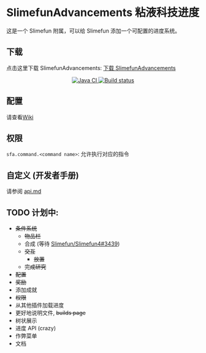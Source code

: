# SlimefunAdvancements 粘液科技进度

这是一个 Slimefun 附属，可以给 Slimefun 添加一个可配置的进度系统。

## 下载

点击这里下载 SlimefunAdvancements: [下载 SlimefunAdvancements](https://builds.guizhanss.net/ybw0014/SlimefunAdvancements-CN/main)

<p align="center">
  <a href="https://github.com/ybw0014/SlimefunAdvancements-CN/actions/workflows/build.yml">
    <img src="https://github.com/ybw0014/SlimefunAdvancements-CN/actions/workflows/build.yml/badge.svg" alt="Java CI"/>
  </a>
  <a href="https://builds.guizhanss.net/ybw0014/SlimefunAdvancements-CN/main">
    <img src="https://builds.guizhanss.net/f/ybw0014/SlimefunAdvancements-CN/main/badge.svg" alt="Build status"/>
  </a>
</p>

## 配置

请查看[Wiki](https://slimefun-addons-wiki.guizhanss.cn/custom-plugins/Slimefun-Advancements)

## 权限

`sfa.command.<command name>`: 允许执行对应的指令

## 自定义 (开发者手册)

请参阅 [api.md](./api.md)

## TODO 计划中:
- ~~条件系统~~
  - ~~物品栏~~
  - 合成 (等待 [Slimefun/Slimefun4#3439](https://github.com/Slimefun/Slimefun4/pull/3439))
  - ~~交互~~
      - ~~放置~~
  - ~~完成研究~~
- ~~配置~~
- ~~奖励~~
- 添加成就
- ~~权限~~
- 从其他插件加载进度
- 更好地说明文件, ~~builds page~~
- 树状展示
- 进度 API (crazy)
- 作弊菜单
- 文档
